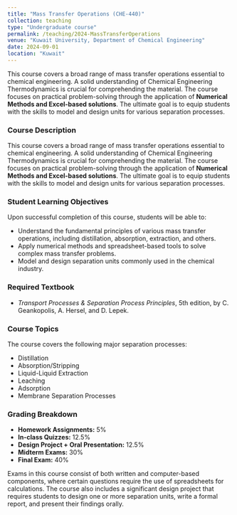 ```yaml
---
title: "Mass Transfer Operations (CHE-440)"
collection: teaching
type: "Undergraduate course"
permalink: /teaching/2024-MassTransferOperations
venue: "Kuwait University, Department of Chemical Engineering"
date: 2024-09-01
location: "Kuwait"
---
```


This course covers a broad range of mass transfer operations essential to chemical engineering. A solid understanding of Chemical Engineering Thermodynamics is crucial for comprehending the material. The course focuses on practical problem-solving through the application of **Numerical Methods and Excel-based solutions**. The ultimate goal is to equip students with the skills to model and design units for various separation processes.


### Course Description
This course covers a broad range of mass transfer operations essential to chemical engineering. A solid understanding of Chemical Engineering Thermodynamics is crucial for comprehending the material. The course focuses on practical problem-solving through the application of **Numerical Methods and Excel-based solutions**. The ultimate goal is to equip students with the skills to model and design units for various separation processes.

### Student Learning Objectives
Upon successful completion of this course, students will be able to:
* Understand the fundamental principles of various mass transfer operations, including distillation, absorption, extraction, and others.
* Apply numerical methods and spreadsheet-based tools to solve complex mass transfer problems.
* Model and design separation units commonly used in the chemical industry.

### Required Textbook
* *Transport Processes & Separation Process Principles*, 5th edition, by C. Geankopolis, A. Hersel, and D. Lepek.

### Course Topics
The course covers the following major separation processes:
* Distillation
* Absorption/Stripping
* Liquid-Liquid Extraction
* Leaching
* Adsorption
* Membrane Separation Processes

### Grading Breakdown
* **Homework Assignments:** 5%
* **In-class Quizzes:** 12.5%
* **Design Project + Oral Presentation:** 12.5%
* **Midterm Exams:** 30%
* **Final Exam:** 40%

Exams in this course consist of both written and computer-based components, where certain questions require the use of spreadsheets for calculations. The course also includes a significant design project that requires students to design one or more separation units, write a formal report, and present their findings orally.

